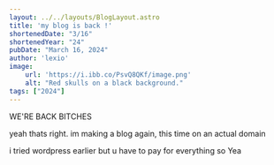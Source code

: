 ```yaml
---
layout: ../../layouts/BlogLayout.astro
title: 'my blog is back !'
shortenedDate: "3/16"
shortenedYear: "24"
pubDate: "March 16, 2024"
author: 'lexio'
image:
    url: 'https://i.ibb.co/PsvQ8QKf/image.png'
    alt: "Red skulls on a black background."
tags: ["2024"]
---
```


WE'RE BACK BITCHES

yeah thats right. im making a blog again, this time on an actual domain

i tried wordpress earlier but u have to pay for everything so Yea